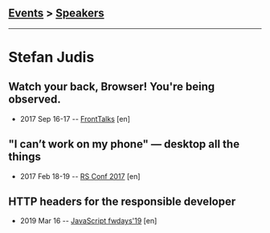 ## [Events](../README.md) > [Speakers](../speakers.md)
---

# Stefan Judis

## Watch your back, Browser! You&#39;re being observed.
- 2017 Sep 16-17 -- [FrontTalks](https://events.yandex.ru/lib/talks/4880/) [en]   
## &quot;I can’t work on my phone&quot; — desktop all the things
- 2017 Feb 18-19 -- [RS Conf 2017](https://www.youtube.com/watch?v=eQ9mSH4je0U) [en]   
## HTTP headers for the responsible developer
- 2019 Mar 16 -- [JavaScript fwdays&#39;19](https://fwdays.com/en/event/js-fwdays-2019/review/http-headers-for-the-responsible-developer) [en]   
